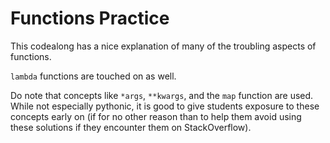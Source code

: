 # Functions Practice

This codealong has a nice explanation of many of the troubling aspects of functions.

`lambda` functions are touched on as well.

Do note that concepts like `*args`, `**kwargs`, and the `map` function are used. While not especially pythonic, it is good to give students exposure to these concepts early on (if for no other reason than to help them avoid using these solutions if they encounter them on StackOverflow).
